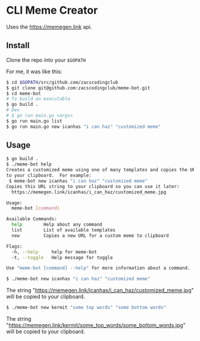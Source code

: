 # CLI Meme Creator

Uses the https://memegen.link api.

## Install

Clone the repo into your `$GOPATH`

For me, it was like this:

```bash
$ cd $GOPATH/src/github.com/zacscodingclub
$ git clone git@github.com:zacscodingclub/meme-bot.git
$ cd meme-bot
# To build an executable
$ go build .
# Dev
# $ go run main.go <args>
$ go run main.go list
$ go run main.go new icanhas "i can haz" "customized meme"
```

## Usage

```bash
$ go build .
$ ./meme-bot help
Creates a customized meme using one of many templates and copies the URL
to your clipboard.  For example:
 $ meme-bot new icanhas "i can haz" "customized meme"
Copies this URL string to your clipboard so you can use it later:
  https://memegen.link/icanhas/i_can_haz/customized_meme.jpg

Usage:
  meme-bot [command]

Available Commands:
  help        Help about any command
  list        List of available templates
  new         Copies a new URL for a custom meme to clipboard

Flags:
  -h, --help     help for meme-bot
  -t, --toggle   Help message for toggle

Use "meme-bot [command] --help" for more information about a command.
```

```bash
$ ./meme-bot new icanhas "i can haz" "customized meme"
```

The string "https://memegen.link/icanhas/i_can_haz/customized_meme.jpg" will be copied to your clipboard.

```bash
$ ./meme-bot new kermit "some top words" "some bottom words"
```

The string "https://memegen.link/kermit/some_top_words/some_bottom_words.jpg" will be copied to your clipboard.
